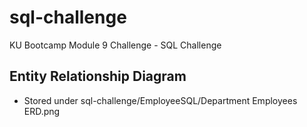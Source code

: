 # sql-challenge
KU Bootcamp Module 9 Challenge - SQL Challenge

## Entity Relationship Diagram
-  Stored under sql-challenge/EmployeeSQL/Department Employees ERD.png

## 
